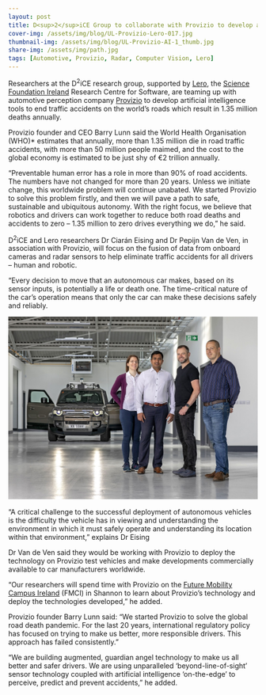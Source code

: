 ```yaml
---
layout: post
title: D<sup>2</sup>iCE Group to collaborate with Provizio to develop artificial intelligence tools to end traffic accidents
cover-img: /assets/img/blog/UL-Provizio-Lero-017.jpg
thumbnail-img: /assets/img/blog/UL-Provizio-AI-1_thumb.jpg
share-img: /assets/img/path.jpg
tags: [Automotive, Provizio, Radar, Computer Vision, Lero]
---
```


Researchers at the D<sup>2</sup>iCE research group, supported by [Lero](https://lero.ie/), the [Science Foundation Ireland](https://www.sfi.ie/) Research Centre for Software, are teaming up with automotive perception company [Provizio](https://provizio.ai/) to develop artificial intelligence tools to end traffic accidents on the world’s roads which result in 1.35 million deaths annually.

Provizio founder and CEO Barry Lunn said the World Health Organisation (WHO)* estimates that annually, more than 1.35 million die in road traffic accidents, with more than 50 million people maimed, and the cost to the global economy is estimated to be just shy of €2 trillion annually.

“Preventable human error has a role in more than 90% of road accidents. The numbers have not changed for more than 20 years. Unless we initiate change, this worldwide problem will continue unabated. We started Provizio to solve this problem firstly, and then we will pave a path to safe, sustainable and ubiquitous autonomy. With the right focus, we believe that robotics and drivers can work together to reduce both road deaths and accidents to zero – 1.35 million to zero drives everything we do,” he said.

D<sup>2</sup>iCE and Lero researchers Dr Ciarán Eising and Dr Pepijn Van de Ven, in association with Provizio, will focus on the fusion of data from onboard cameras and radar sensors to help eliminate traffic accidents for all drivers – human and robotic.

“Every decision to move that an autonomous car makes, based on its sensor inputs, is potentially a life or death one. The time-critical nature of the car’s operation means that only the car can make these decisions safely and reliably.

![](/assets/img/blog/UL-Provizio-AI-1_small.jpg "Pictured at FMCI (Future Mobility Campus Ireland) test centre for Autonomous Car Technology in Shannon, Co Clare are (Left to Right) Dr Letizia Mariotti, Provizio, Srikanth Tiyyagura, PhD Student at the University of Limerick, Barry Lunn, CEO of Proizio, and Dr Ciaran Eising, Lero Researcher at University of Limerick. Picture Credit: Arthur Ellis Caption")

“A critical challenge to the successful deployment of autonomous vehicles is the difficulty the vehicle has in viewing and understanding the environment in which it must safely operate and understanding its location within that environment,” explains Dr Eising

Dr Van de Ven said they would be working with Provizio to deploy the technology on Provizio test vehicles and make developments commercially available to car manufacturers worldwide.

“Our researchers will spend time with Provizio on the [Future Mobility Campus Ireland](https://futuremobilityireland.ie/) (FMCI) in Shannon to learn about Provizio’s technology and deploy the technologies developed,” he added.

Provizio founder Barry Lunn said: “We started Provizio to solve the global road death pandemic. For the last 20 years, international regulatory policy has focused on trying to make us better, more responsible drivers. This approach has failed consistently.”

“We are building augmented, guardian angel technology to make us all better and safer drivers. We are using unparalleled ‘beyond-line-of-sight’ sensor technology coupled with artificial intelligence ‘on-the-edge’ to perceive, predict and prevent accidents,” he added.

